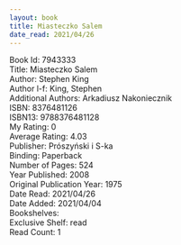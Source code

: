 ```yaml
---
layout: book
title: Miasteczko Salem
date_read: 2021/04/26
---
```


Book Id: 7943333<br />
Title: Miasteczko Salem<br />
Author: Stephen King<br />
Author l-f: King, Stephen<br />
Additional Authors: Arkadiusz Nakoniecznik<br />
ISBN: 8376481126<br />
ISBN13: 9788376481128<br />
My Rating: 0<br />
Average Rating: 4.03<br />
Publisher: Prószyński i S-ka<br />
Binding: Paperback<br />
Number of Pages: 524<br />
Year Published: 2008<br />
Original Publication Year: 1975<br />
Date Read: 2021/04/26<br />
Date Added: 2021/04/04<br />
Bookshelves: <br />
Exclusive Shelf: read<br />
Read Count: 1<br />

